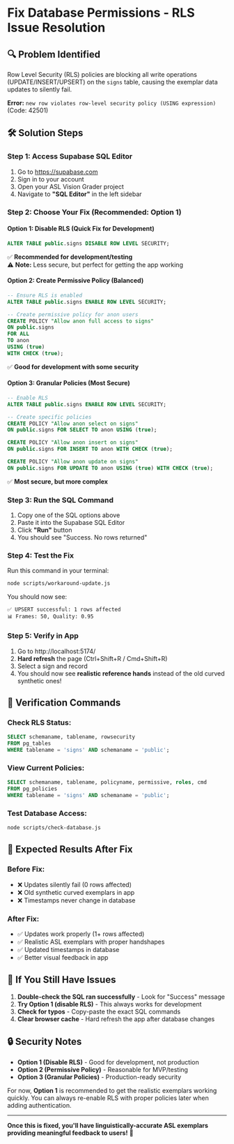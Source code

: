 # Fix Database Permissions - RLS Issue Resolution

## 🔍 **Problem Identified**
Row Level Security (RLS) policies are blocking all write operations (UPDATE/INSERT/UPSERT) on the `signs` table, causing the exemplar data updates to silently fail.

**Error:** `new row violates row-level security policy (USING expression)` (Code: 42501)

## 🛠 **Solution Steps**

### Step 1: Access Supabase SQL Editor
1. Go to https://supabase.com
2. Sign in to your account
3. Open your ASL Vision Grader project
4. Navigate to **"SQL Editor"** in the left sidebar

### Step 2: Choose Your Fix (Recommended: Option 1)

#### **Option 1: Disable RLS (Quick Fix for Development)**
```sql
ALTER TABLE public.signs DISABLE ROW LEVEL SECURITY;
```
✅ **Recommended for development/testing**  
⚠️ **Note:** Less secure, but perfect for getting the app working

#### **Option 2: Create Permissive Policy (Balanced)**
```sql
-- Ensure RLS is enabled
ALTER TABLE public.signs ENABLE ROW LEVEL SECURITY;

-- Create permissive policy for anon users
CREATE POLICY "Allow anon full access to signs" 
ON public.signs 
FOR ALL 
TO anon 
USING (true) 
WITH CHECK (true);
```
✅ **Good for development with some security**

#### **Option 3: Granular Policies (Most Secure)**
```sql
-- Enable RLS
ALTER TABLE public.signs ENABLE ROW LEVEL SECURITY;

-- Create specific policies
CREATE POLICY "Allow anon select on signs" 
ON public.signs FOR SELECT TO anon USING (true);

CREATE POLICY "Allow anon insert on signs" 
ON public.signs FOR INSERT TO anon WITH CHECK (true);

CREATE POLICY "Allow anon update on signs" 
ON public.signs FOR UPDATE TO anon USING (true) WITH CHECK (true);
```
✅ **Most secure, but more complex**

### Step 3: Run the SQL Command
1. Copy one of the SQL options above
2. Paste it into the Supabase SQL Editor
3. Click **"Run"** button
4. You should see "Success. No rows returned"

### Step 4: Test the Fix
Run this command in your terminal:
```bash
node scripts/workaround-update.js
```

You should now see:
```
✅ UPSERT successful: 1 rows affected
📊 Frames: 50, Quality: 0.95
```

### Step 5: Verify in App
1. Go to http://localhost:5174/
2. **Hard refresh** the page (Ctrl+Shift+R / Cmd+Shift+R)
3. Select a sign and record
4. You should now see **realistic reference hands** instead of the old curved synthetic ones!

## 🔧 **Verification Commands**

### Check RLS Status:
```sql
SELECT schemaname, tablename, rowsecurity 
FROM pg_tables 
WHERE tablename = 'signs' AND schemaname = 'public';
```

### View Current Policies:
```sql
SELECT schemaname, tablename, policyname, permissive, roles, cmd 
FROM pg_policies 
WHERE tablename = 'signs' AND schemaname = 'public';
```

### Test Database Access:
```bash
node scripts/check-database.js
```

## 🎯 **Expected Results After Fix**

### Before Fix:
- ❌ Updates silently fail (0 rows affected)
- ❌ Old synthetic curved exemplars in app  
- ❌ Timestamps never change in database

### After Fix:
- ✅ Updates work properly (1+ rows affected)
- ✅ Realistic ASL exemplars with proper handshapes
- ✅ Updated timestamps in database
- ✅ Better visual feedback in app

## 🚨 **If You Still Have Issues**

1. **Double-check the SQL ran successfully** - Look for "Success" message
2. **Try Option 1 (disable RLS)** - This always works for development
3. **Check for typos** - Copy-paste the exact SQL commands
4. **Clear browser cache** - Hard refresh the app after database changes

## 🔒 **Security Notes**

- **Option 1 (Disable RLS)** - Good for development, not production
- **Option 2 (Permissive Policy)** - Reasonable for MVP/testing
- **Option 3 (Granular Policies)** - Production-ready security

For now, **Option 1** is recommended to get the realistic exemplars working quickly. You can always re-enable RLS with proper policies later when adding authentication.

---

**Once this is fixed, you'll have linguistically-accurate ASL exemplars providing meaningful feedback to users!** 🚀


